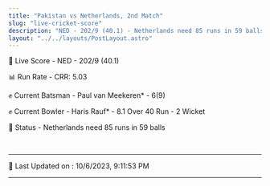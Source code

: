 ```yaml
---
title: "Pakistan vs Netherlands, 2nd Match"
slug: "live-cricket-score"
description: "NED - 202/9 (40.1) - Netherlands need 85 runs in 59 balls."
layout: "../../layouts/PostLayout.astro"
---
```


🔴 Live Score - NED - 202/9 (40.1)  

📊 Run Rate - CRR: 5.03  

✊ Current Batsman - Paul van Meekeren* - 6(9)  

✊ Current Bowler - Haris Rauf* - 8.1 Over 40 Run - 2 Wicket  

📑 Status - Netherlands need 85 runs in 59 balls

<br />

***

📝 Last Updated on : 10/6/2023, 9:11:53 PM

***

